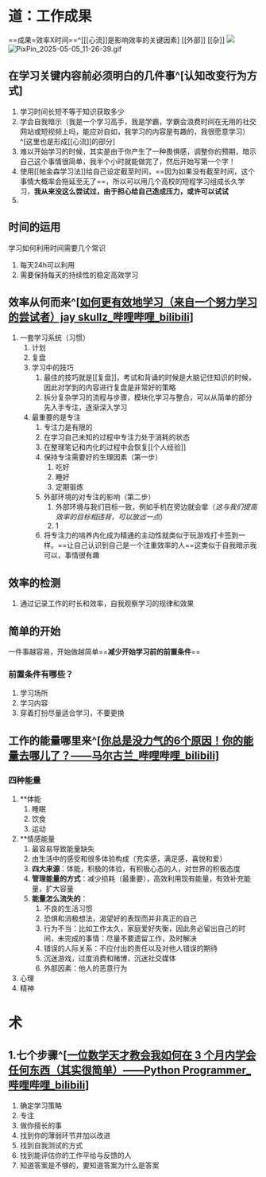 # 道：工作成果
==成果=效率X时间==^[[[心流]]是影响效率的关键因素]
[[外部]]
[[杂]]
![](https://tuku-1357805171.cos.ap-beijing.myqcloud.com/obsidian/20250505111931939.png)
![PixPin_2025-05-05_11-26-39.gif](https://tuku-1357805171.cos.ap-beijing.myqcloud.com/obsidian/%E8%80%81%E5%A4%B4%E7%8E%AF.gif)
## 在学习关键内容前必须明白的几件事^[认知改变行为方式]
1. 学习时间长短不等于知识获取多少
2. 学会自我暗示（我是一个学习高手，我是学霸，学霸会浪费时间在无用的社交网站或短视频上吗，能应对自如，我学习的内容是有趣的，我很愿意学习）^[这里也是形成[[心流]]的部分]
3. 难以开始学习的时候，其实是由于你产生了一种畏惧感，调整你的预期，暗示自己这个事情很简单，我半个小时就能做完了，然后开始写第一个字！ 
4. 使用[[帕金森学习法]]给自己设定截至时间，==因为如果没有截至时间，这个事情大概率会拖延至无了==，所以可以用几个高校的短程学习组成长久学习，**我从来没这么尝试过，由于担心给自己造成压力，或许可以试试**
5.  
## 时间的运用
学习如何利用时间需要几个常识
1. 每天24h可以利用
2. 需要保持每天的持续性的稳定高效学习
## 效率从何而来^[[如何更有效地学习（来自一个努力学习的尝试者）jay skullz_哔哩哔哩_bilibili](https://www.bilibili.com/video/BV16XDoYhEwT?spm_id_from=333.788.videopod.sections&vd_source=5af7a93b479559f96fc7da249930a552)]
1. 一套学习系统（习惯）
	1. 计划
	2. 复盘
	3. 学习中的技巧
		1. 最佳的技巧就是[[复盘]]，考试和背诵的时候是大脑记住知识的时候，因此对学到的内容进行复盘是非常好的策略
		2. 拆分复杂学习的流程与步骤，模块化学习与整合，可以从简单的部分先入手专注，逐渐深入学习
	4. 最重要的是专注
		1. 专注力是有限的
		2. 在学习自己未知的过程中专注力处于消耗的状态
		3. 在整理笔记和内化的过程中会恢复[[个人经验]]
		4. 保持专注需要好的生理因素（第一步）
			1. 吃好
			2. 睡好
			3. 定期锻炼
		5. 外部环境的对专注的影响（第二步）
			1. 外部环境与我们目标一致，例如手机在旁边就会拿（*这与我们提高效率的目标相违背，可以放远一点*）
			2. 1
		6. 将专注力的培养内化成为精通的主动性就类似于玩游戏打卡签到一样。==让自己认识到自己是一个注重效率的人==这类似于自我暗示我可以，事情很有趣
## 效率的检测
1. 通过记录工作的时长和效率，自我观察学习的规律和效果

## 简单的开始
一件事越容易，开始做越简单==**减少开始学习前的前置条件**==
### 前置条件有哪些？
1. 学习场所
2. 学习内容
3. 穿着打扮尽量适合学习，不要更换
## 工作的能量哪里来^[[你总是没力气的6个原因！你的能量去哪儿了？——马尔古兰_哔哩哔哩_bilibili](https://www.bilibili.com/video/BV1maAheAEKa/?spm_id_from=333.1391.0.0)]
### 四种能量
1. **体能
	1. 睡眠
	2. 饮食
	3. 运动
2. **情感能量
	1. 最容易导致能量缺失
	2. 由生活中的感受和很多体验构成（充实感，满足感，喜悦和爱）
	3. **四大来源**：体能，积极的体验，有积极心态的人，对世界的积极态度
	4. **管理能量的方式**：减少损耗（最重要），高效利用现有能量，有效补充能量，扩大容量
	5. **能量怎么流失的**：
		1. 不良的生活习惯
		2. 恐惧和消极想法，渴望好的表现而并非真正的自己
		3. 行为不当：比如工作太久，家庭爱好失衡，因此务必留出自己的时间，未完成的事情：尽量不要遗留工作，及时解决
		4. 错误的人际关系：不应付出的责任以及对他人错误的期待
		5. 沉迷游戏，过度消费和赌博，沉迷社交媒体
		6. 外部因素：他人的恶意行为
3. 心理
4. 精神
# 术
## 1.七个步骤^[[一位数学天才教会我如何在 3 个月内学会任何东西（其实很简单）——Python Programmer_哔哩哔哩_bilibili](https://www.bilibili.com/video/BV1Zoy6YwEpJ?spm_id_from=333.788.videopod.sections&vd_source=5af7a93b479559f96fc7da249930a552)]

1. 确定学习策略
2. 专注
3. 做你擅长的事
4. 找到你的薄弱环节并加以改进
5. 找到自我测试的方式
6. 找到能评估你的工作平给与反馈的人
7. 知道答案是不够的，要知道答案为什么是答案




